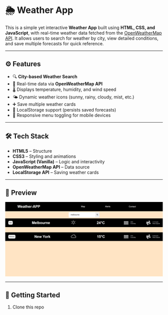 # 🌦️ Weather App

This is a simple yet interactive **Weather App** built using **HTML, CSS, and JavaScript**, with real-time weather data fetched from the [OpenWeatherMap API](https://openweathermap.org/api). It allows users to search for weather by city, view detailed conditions, and save multiple forecasts for quick reference.

---

## ⚙️ Features

- 🔍 **City-based Weather Search**
- 📡 Real-time data via **OpenWeatherMap API**
- 🌡️ Displays temperature, humidity, and wind speed
- 🌤️ Dynamic weather icons (sunny, rainy, cloudy, mist, etc.)
- ➕ Save multiple weather cards
- 💾 LocalStorage support (persists saved forecasts)
- 📱 Responsive menu toggling for mobile devices

---

## 🛠️ Tech Stack

- **HTML5** – Structure
- **CSS3** – Styling and animations
- **JavaScript (Vanilla)** – Logic and interactivity
- **OpenWeatherMap API** – Data source
- **LocalStorage API** – Saving weather cards

---

## 📸 Preview

![Weather App Screenshot](preview-img)

---

## 🚀 Getting Started

1. Clone this repo
